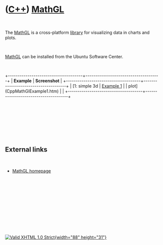 



 

 

 

 

 

([C++](Cpp.htm)) [MathGL](CppMathGl.htm)
========================================

 

The [MathGL](CppMathGl.htm) is a cross-platform
[library](CppLibrary.htm) for visualizing data in charts and plots.

 

[MathGL](CppMathGl.htm) can be installed from the Ubuntu Software
Center.

 

+--------------------------------------+--------------------------------------+
| **Example**                          | **Screenshot**                       |
+--------------------------------------+--------------------------------------+
| [1: simple 3d                        | [Example 1](CppMathGlExample1.png)   |
| plot](CppMathGlExample1.htm)         |                                      |
+--------------------------------------+--------------------------------------+

 

 

 

 

External links
--------------

 

-   [MathGL homepage](http://mathgl.sourceforge.net)

 

 

 

 

 





 

[![Valid XHTML 1.0 Strict](valid-xhtml10.png){width="88"
height="31"}](http://validator.w3.org/check?uri=referer)
